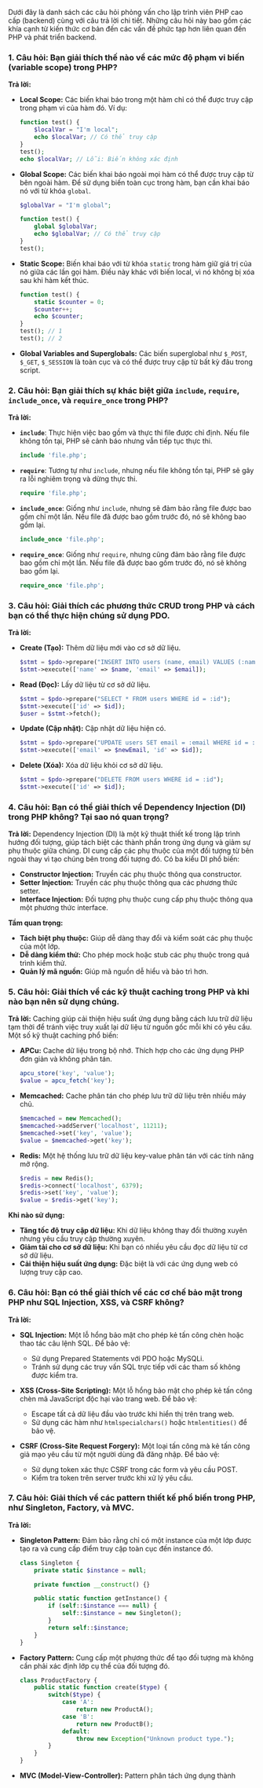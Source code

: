Dưới đây là danh sách các câu hỏi phỏng vấn cho lập trình viên PHP cao cấp (backend) cùng với câu trả lời chi tiết. Những câu hỏi này bao gồm các khía cạnh từ kiến thức cơ bản đến các vấn đề phức tạp hơn liên quan đến PHP và phát triển backend.

### 1. Câu hỏi: Bạn giải thích thế nào về các mức độ phạm vi biến (variable scope) trong PHP?
**Trả lời:**
- **Local Scope:** Các biến khai báo trong một hàm chỉ có thể được truy cập trong phạm vi của hàm đó. Ví dụ:
  ```php
  function test() {
      $localVar = "I'm local";
      echo $localVar; // Có thể truy cập
  }
  test();
  echo $localVar; // Lỗi: Biến không xác định
  ```
- **Global Scope:** Các biến khai báo ngoài mọi hàm có thể được truy cập từ bên ngoài hàm. Để sử dụng biến toàn cục trong hàm, bạn cần khai báo nó với từ khóa `global`.
  ```php
  $globalVar = "I'm global";

  function test() {
      global $globalVar;
      echo $globalVar; // Có thể truy cập
  }
  test();
  ```
- **Static Scope:** Biến khai báo với từ khóa `static` trong hàm giữ giá trị của nó giữa các lần gọi hàm. Điều này khác với biến local, vì nó không bị xóa sau khi hàm kết thúc.
  ```php
  function test() {
      static $counter = 0;
      $counter++;
      echo $counter;
  }
  test(); // 1
  test(); // 2
  ```
- **Global Variables and Superglobals:** Các biến superglobal như `$_POST`, `$_GET`, `$_SESSION` là toàn cục và có thể được truy cập từ bất kỳ đâu trong script.

### 2. Câu hỏi: Bạn giải thích sự khác biệt giữa `include`, `require`, `include_once`, và `require_once` trong PHP?
**Trả lời:**
- **`include`**: Thực hiện việc bao gồm và thực thi file được chỉ định. Nếu file không tồn tại, PHP sẽ cảnh báo nhưng vẫn tiếp tục thực thi.
  ```php
  include 'file.php';
  ```
- **`require`**: Tương tự như `include`, nhưng nếu file không tồn tại, PHP sẽ gây ra lỗi nghiêm trọng và dừng thực thi.
  ```php
  require 'file.php';
  ```
- **`include_once`**: Giống như `include`, nhưng sẽ đảm bảo rằng file được bao gồm chỉ một lần. Nếu file đã được bao gồm trước đó, nó sẽ không bao gồm lại.
  ```php
  include_once 'file.php';
  ```
- **`require_once`**: Giống như `require`, nhưng cũng đảm bảo rằng file được bao gồm chỉ một lần. Nếu file đã được bao gồm trước đó, nó sẽ không bao gồm lại.
  ```php
  require_once 'file.php';
  ```

### 3. Câu hỏi: Giải thích các phương thức CRUD trong PHP và cách bạn có thể thực hiện chúng sử dụng PDO.
**Trả lời:**
- **Create (Tạo):** Thêm dữ liệu mới vào cơ sở dữ liệu.
  ```php
  $stmt = $pdo->prepare("INSERT INTO users (name, email) VALUES (:name, :email)");
  $stmt->execute(['name' => $name, 'email' => $email]);
  ```
- **Read (Đọc):** Lấy dữ liệu từ cơ sở dữ liệu.
  ```php
  $stmt = $pdo->prepare("SELECT * FROM users WHERE id = :id");
  $stmt->execute(['id' => $id]);
  $user = $stmt->fetch();
  ```
- **Update (Cập nhật):** Cập nhật dữ liệu hiện có.
  ```php
  $stmt = $pdo->prepare("UPDATE users SET email = :email WHERE id = :id");
  $stmt->execute(['email' => $newEmail, 'id' => $id]);
  ```
- **Delete (Xóa):** Xóa dữ liệu khỏi cơ sở dữ liệu.
  ```php
  $stmt = $pdo->prepare("DELETE FROM users WHERE id = :id");
  $stmt->execute(['id' => $id]);
  ```

### 4. Câu hỏi: Bạn có thể giải thích về Dependency Injection (DI) trong PHP không? Tại sao nó quan trọng?
**Trả lời:**
Dependency Injection (DI) là một kỹ thuật thiết kế trong lập trình hướng đối tượng, giúp tách biệt các thành phần trong ứng dụng và giảm sự phụ thuộc giữa chúng. DI cung cấp các phụ thuộc của một đối tượng từ bên ngoài thay vì tạo chúng bên trong đối tượng đó. Có ba kiểu DI phổ biến:
- **Constructor Injection:** Truyền các phụ thuộc thông qua constructor.
- **Setter Injection:** Truyền các phụ thuộc thông qua các phương thức setter.
- **Interface Injection:** Đối tượng phụ thuộc cung cấp phụ thuộc thông qua một phương thức interface.

**Tầm quan trọng:**
- **Tách biệt phụ thuộc:** Giúp dễ dàng thay đổi và kiểm soát các phụ thuộc của một lớp.
- **Dễ dàng kiểm thử:** Cho phép mock hoặc stub các phụ thuộc trong quá trình kiểm thử.
- **Quản lý mã nguồn:** Giúp mã nguồn dễ hiểu và bảo trì hơn.

### 5. Câu hỏi: Giải thích về các kỹ thuật caching trong PHP và khi nào bạn nên sử dụng chúng.
**Trả lời:**
Caching giúp cải thiện hiệu suất ứng dụng bằng cách lưu trữ dữ liệu tạm thời để tránh việc truy xuất lại dữ liệu từ nguồn gốc mỗi khi có yêu cầu. Một số kỹ thuật caching phổ biến:
- **APCu:** Cache dữ liệu trong bộ nhớ. Thích hợp cho các ứng dụng PHP đơn giản và không phân tán.
  ```php
  apcu_store('key', 'value');
  $value = apcu_fetch('key');
  ```
- **Memcached:** Cache phân tán cho phép lưu trữ dữ liệu trên nhiều máy chủ.
  ```php
  $memcached = new Memcached();
  $memcached->addServer('localhost', 11211);
  $memcached->set('key', 'value');
  $value = $memcached->get('key');
  ```
- **Redis:** Một hệ thống lưu trữ dữ liệu key-value phân tán với các tính năng mở rộng.
  ```php
  $redis = new Redis();
  $redis->connect('localhost', 6379);
  $redis->set('key', 'value');
  $value = $redis->get('key');
  ```

**Khi nào sử dụng:**
- **Tăng tốc độ truy cập dữ liệu:** Khi dữ liệu không thay đổi thường xuyên nhưng yêu cầu truy cập thường xuyên.
- **Giảm tải cho cơ sở dữ liệu:** Khi bạn có nhiều yêu cầu đọc dữ liệu từ cơ sở dữ liệu.
- **Cải thiện hiệu suất ứng dụng:** Đặc biệt là với các ứng dụng web có lượng truy cập cao.

### 6. Câu hỏi: Bạn có thể giải thích về các cơ chế bảo mật trong PHP như SQL Injection, XSS, và CSRF không?
**Trả lời:**
- **SQL Injection:** Một lỗ hổng bảo mật cho phép kẻ tấn công chèn hoặc thao tác câu lệnh SQL. Để bảo vệ:
  - Sử dụng Prepared Statements với PDO hoặc MySQLi.
  - Tránh sử dụng các truy vấn SQL trực tiếp với các tham số không được kiểm tra.

- **XSS (Cross-Site Scripting):** Một lỗ hổng bảo mật cho phép kẻ tấn công chèn mã JavaScript độc hại vào trang web. Để bảo vệ:
  - Escape tất cả dữ liệu đầu vào trước khi hiển thị trên trang web.
  - Sử dụng các hàm như `htmlspecialchars()` hoặc `htmlentities()` để bảo vệ.

- **CSRF (Cross-Site Request Forgery):** Một loại tấn công mà kẻ tấn công giả mạo yêu cầu từ một người dùng đã đăng nhập. Để bảo vệ:
  - Sử dụng token xác thực CSRF trong các form và yêu cầu POST.
  - Kiểm tra token trên server trước khi xử lý yêu cầu.

### 7. Câu hỏi: Giải thích về các pattern thiết kế phổ biến trong PHP, như Singleton, Factory, và MVC.
**Trả lời:**
- **Singleton Pattern:** Đảm bảo rằng chỉ có một instance của một lớp được tạo ra và cung cấp điểm truy cập toàn cục đến instance đó.
  ```php
  class Singleton {
      private static $instance = null;

      private function __construct() {}

      public static function getInstance() {
          if (self::$instance === null) {
              self::$instance = new Singleton();
          }
          return self::$instance;
      }
  }
  ```
- **Factory Pattern:** Cung cấp một phương thức để tạo đối tượng mà không cần phải xác định lớp cụ thể của đối tượng đó.
  ```php
  class ProductFactory {
      public static function create($type) {
          switch($type) {
              case 'A':
                  return new ProductA();
              case 'B':
                  return new ProductB();
              default:
                  throw new Exception("Unknown product type.");
          }
      }
  }
  ```
- **MVC (Model-View-Controller):** Pattern phân tách ứng dụng thành
